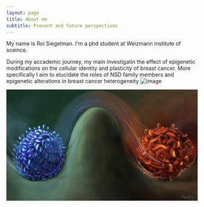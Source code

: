```yaml
---
layout: page
title: About me
subtitle: Present and future perspectives
---
```


My name is Roi Siegelman. I'm a phd student at Weizmann institute of sceince.

During my accademic journey, my main investigatin the effect of epigenetic modifications on the cellular identity and plasticity of breast cancer.
More specifically I aim to elucidate the roles of NSD family members and epigenetic alterations in breast cancer heterogeneity
![image](https://github.com/roisiegelman/roisiegelman.github.io/assets/166688546/e3b5552d-15d5-4daf-9426-f133339c85f8)

![epigenetics](https://github.com/roisiegelman/roisiegelman.github.io/blob/main/Photos/epigenitics.png) 
